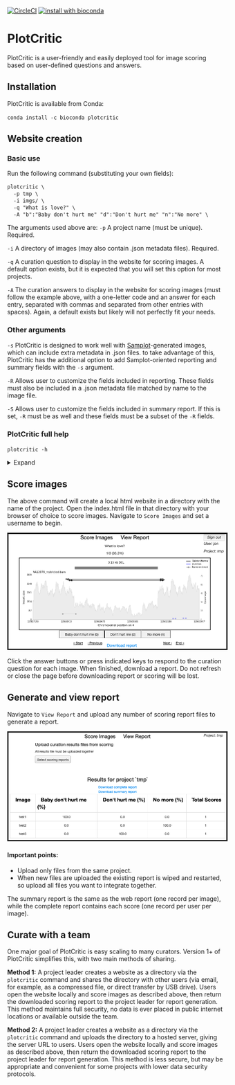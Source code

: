 [![CircleCI](https://circleci.com/gh/jbelyeu/PlotCritic/tree/master.svg?style=svg)](https://circleci.com/gh/jbelyeu/PlotCritic/tree/master)
[![install with bioconda](https://img.shields.io/badge/install%20with-bioconda-brightgreen.svg?style=flat)](http://bioconda.github.io/recipes/PlotCritic/README.html)


# PlotCritic
PlotCritic is a user-friendly and easily deployed tool for image scoring based on user-defined questions and answers.

## Installation
PlotCritic is available from Conda:

`conda install -c bioconda plotcritic`

## Website creation

### Basic use

Run the following command (substituting your own fields):
```
plotcritic \
  -p tmp \
  -i imgs/ \
  -q "What is love?" \
  -A "b":"Baby don't hurt me" "d":"Don't hurt me" "n":"No more" \
```

The arguments used above are:
`-p` A project name (must be unique). Required.

`-i` A directory of images (may also contain .json metadata files). Required.

`-q` A curation question to display in the website for scoring images. A default option exists, but it is expected that you will set this option for most projects.

`-A` The curation answers to display in the website for scoring images (must follow the example above, with a one-letter code and an answer for each entry, separated with commas and separated from other entries with spaces). Again, a default exists but likely will not perfectly fit your needs.

### Other arguments

`-s` PlotCritic is designed to work well with [Samplot](https://github.com/ryanlayer/samplot)-generated images, which can include extra metadata in .json files. to take advantage of this, PlotCritic has the additional option to add Samplot-oriented reporting and summary fields with the `-s` argument.

`-R` Allows user to customize the fields included in reporting. These fields must also be included in a .json metadata file matched by name to the image file.

`-S` Allows user to customize the fields included in summary report. If this is set, `-R` must be as well and these fields must be a subset of the `-R` fields.

### PlotCritic full help 

`plotcritic -h`

<details>
  <summary>Expand</summary>

```
PLOTCRITIC v1.0.0
usage: plotcritic [-h] -p PROJECT -i IMAGES_DIR [-s] [-q CURATION_QUESTION]
                  [-A CURATION_ANSWERS [CURATION_ANSWERS ...]]
                  [-R REPORT_FIELDS [REPORT_FIELDS ...]]
                  [-S SUMMARY_FIELDS [SUMMARY_FIELDS ...]]

Deploy a website for image curation

optional arguments:
  -h, --help            show this help message and exit
  -p PROJECT, --project PROJECT
                        Unique name for the project (default: None)
  -i IMAGES_DIR, --images_dir IMAGES_DIR
                        directory of images and metadata files for curation
                        (default: None)
  -s, --use_samplot_defaults
                        Use samplot-oriented default reporting_fields and
                        summary_fields. Ignores `--summary_fields` and
                        `--reporting_fields`. Default reporting fields: Image,
                        chrom, start, end, sv_type, reference, bams, titles,
                        output_file, transcript_file, window, max_depth
                        Default summary fields: Image, chrom, start, end,
                        sv_type (default: False)
  -q CURATION_QUESTION, --curation_question CURATION_QUESTION
                        The curation question to show in the PlotCritic
                        website. Samplot-oriented default. (default: Does the
                        top sample support the variant type shown? If so, does
                        it appear to be a de novo mutation? Choose one answer
                        from below or type the corresponding letter key.)
  -A CURATION_ANSWERS [CURATION_ANSWERS ...], --curation_answers CURATION_ANSWERS [CURATION_ANSWERS ...]
                        colon-separated key,values pairs of 1-letter codes and
                        associated curation answers for the curation question
                        (i.e: 'key1','value1' 'key2','value2'). Default (based
                        on default question): "s":"Supports" "n":"Does not
                        support" "d":"De novo" (default: None)
  -R REPORT_FIELDS [REPORT_FIELDS ...], --report_fields REPORT_FIELDS [REPORT_FIELDS ...]
                        space-separated list of info fields about the image.
                        If omitted, only the image name will be included in
                        report (default: None)
  -S SUMMARY_FIELDS [SUMMARY_FIELDS ...], --summary_fields SUMMARY_FIELDS [SUMMARY_FIELDS ...]
                        subset of the report fields that will be shown in the
                        web report after scoring.Space-separated. If omitted,
                        only the image name will be included in report
                        (default: None)
```
</details>


## Score images

The above command will create a local html website in a directory with the name of the project. Open the index.html file in that directory with your browser of choice to score images. Navigate to `Score Images` and set a username to begin.

<center>
  <kbd>
    <img src="/doc/imgs/scoring.png" style="border:solid"/>
  </kbd>
</center>

Click the answer buttons or press indicated keys to respond to the curation question for each image. When finished, download a report. Do not refresh or close the page before downloading report or scoring will be lost.

## Generate and view report
Navigate to `View Report` and upload any number of scoring report files to generate a report.

<center>
  <kbd>
    <img src="/doc/imgs/reporting.png" style="border:solid"/>
  </kbd>
</center>

#### Important points:

* Upload only files from the same project. 
* When new files are uploaded the existing report is wiped and restarted, so upload all files you want to integrate together.

The summary report is the same as the web report (one record per image), while the complete report contains each score (one record per user per image).

## Curate with a team
One major goal of PlotCritic is easy scaling to many curators. Version 1+ of PlotCritic simplifies this, with two main methods of sharing.

**Method 1:** A project leader creates a website as a directory via the `plotcritic` command and shares the directory with other users (via email, for example, as a compressed file, or direct transfer by USB drive). Users open the website locally and score images as described above, then return the downloaded scoring report to the project leader for report generation. This method maintains full security, no data is ever placed in public internet locations or available outside the team.

**Method 2:** A project leader creates a website as a directory via the `plotcritic` command and uploads the directory to a hosted server, giving the server URL to users. Users open the website locally and score images as described above, then return the downloaded scoring report to the project leader for report generation. This method is less secure, but may be appropriate and convenient for some projects with lower data security protocols.
